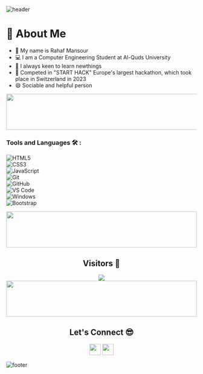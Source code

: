 ![header](https://capsule-render.vercel.app/api?type=waving&color=gradient&height=280&section=header&text=Hi%20there%20%F0%9F%91%8B&fontSize=90)

<h1>🚀 About Me</h1> 
<ul>
<li>👋 My name is Rahaf Mansour </li>
<li>💻 I am a Computer Engineering Student at Al-Quds University </li>
<li>🌱 I always keen to learn newthings </li>
<li> 💞️ Competed in "START HACK" Europe's largest hackathon, which took place in Switzerland in 2023 </li>
<li> 😄 Sociable and helpful person </li>
</ul>

<img src="https://github.com/Govindv7555/Govindv7555/blob/main/49e76e0596857673c5c80c85b84394c1.gif" width=1000px height=95px>

### Tools and Languages 🛠 :

![HTML5](https://img.shields.io/badge/-HTML5-%23E44D27?style=flat-square&logo=html5&logoColor=ffffff) <br>
![CSS3](https://img.shields.io/badge/-CSS3-%231572B6?style=flat-square&logo=css3) <br>
![JavaScript](https://img.shields.io/badge/-JavaScript-black?style=flat-square&logo=javascript) <br>
![Git](https://img.shields.io/badge/-Git-%23F05032?style=flat-square&logo=git&logoColor=%23ffffff) <br>
![GitHub](https://img.shields.io/badge/-GitHub-181717?style=flat-square&logo=github) <br>
![VS Code](http://img.shields.io/badge/-VS%20Code-007ACC?style=flat-square&logo=visual-studio-code&logoColor=ffffff) <br>
![Windows](http://img.shields.io/badge/-Windows-0078D6?style=flat-square&logo=windows&logoColor=ffffff) <br>
![Bootstrap](https://img.shields.io/badge/-Bootstrap-563D7C?style=flat-square&logo=Bootstrap)

<!--
![C++]
![Python]
-->

<img align="center" src="https://github.com/Govindv7555/Govindv7555/blob/main/49e76e0596857673c5c80c85b84394c1.gif" width= 100% height=95px>

<h2 align="center">Visitors 👀</h2>
<div align="center" >
  <img src="https://profile-counter.glitch.me/shahdDaghash/count.svg"></img>
</div>

<img src="https://github.com/Govindv7555/Govindv7555/blob/main/49e76e0596857673c5c80c85b84394c1.gif" width=100% height=95px>

<h2 align="center">Let's Connect 😎</h2>
<p align="center">
  <a href = "mailto:rahafmansour2018@gmail.com"><img src = "https://img.shields.io/badge/Gmail-D14836?style=for-the-badge&logo=gmail&logoColor=white" height = 30></a>
  <a href = "https://www.linkedin.com/in/rahafmansour/"><img src = "https://img.shields.io/badge/LinkedIn-0077B5?style=for-the-badge&logo=linkedin&logoColor=white" height = 30></a>
</p>

![footer](https://capsule-render.vercel.app/api?type=waving&color=gradient&height=150&section=footer)
